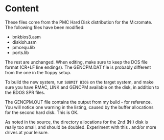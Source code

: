 # Content
These files come from the PMC Hard Disk distribution for the Micromate. The following files have been modified:
- bnkbios3.asm
- diskioh.asm
- pmcequ.lib
- ports.lib

The rest are unchanged. When editing, make sure to keep the DOS file format (CR+LF line endings). The GENCPM.DAT file is probably different from the one in the floppy setup.

To build the new system, run `SUBMIT BIOS` on the target system, and make sure you have RMAC, LINK and GENCPM available on the disk, in addition to the BDOS SPR files.

The GENCPM.OUT file contains the output from my build - for reference. You will notice one warning in the listing, caused by the buffer allocations for the second hard disk. This is OK. 

As noted in the source, the directory allocations for the 2nd (N:) disk is really too small, and should be doubled. Experiment with this . and/or more drives at your leisure.
